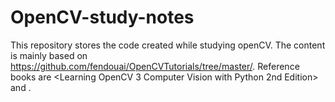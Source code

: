 # OpenCV-study-notes
This repository stores the code created while studying openCV.
The content is mainly based on https://github.com/fendouai/OpenCVTutorials/tree/master/. 
Reference books are <Learning OpenCV 3 Computer Vision with Python 2nd Edition> and <Learning OpenCV>.
